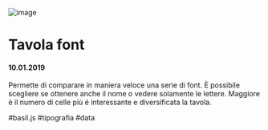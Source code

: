 ![image](https://github.com/KeremTurkyilmaz/TypeMismatchSketches/blob/master/Tavola%20Font/image/TavolaFont.jpg)

# Tavola font

#### 10.01.2019

Permette di comparare in maniera veloce una serie di font. È possibile scegliere se ottenere anche il nome o vedere solamente le lettere. Maggiore è il numero di celle più é interessante e diversificata la tavola.

\#basil.js \#tipografia \#data
